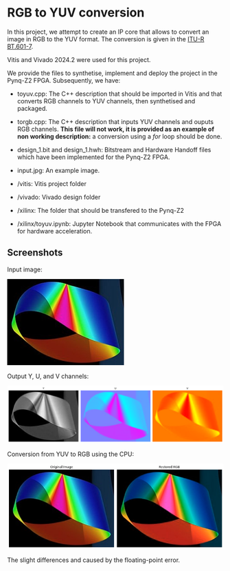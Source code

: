 # RGB to YUV conversion

In this project, we attempt to create an IP core that allows to convert an image in RGB to the YUV format.
The conversion is given in the [ITU-R BT.601-7](https://www.itu.int/rec/R-REC-BT.601).

Vitis and Vivado 2024.2 were used for this project.

We provide the files to synthetise, implement and deploy the project in the Pynq-Z2 FPGA. Subsequently, we have:
- toyuv.cpp: The C++ description that should be imported in Vitis and that converts RGB channels to YUV channels, then synthetised and packaged.
- torgb.cpp: The C++ description that inputs YUV channels and ouputs RGB channels. **This file will not work, it is provided as an example of non working description:** a conversion using a *for* loop should be done.
- design_1.bit and design_1.hwh: Bitstream and Hardware Handoff files which have been implemented for the Pynq-Z2 FPGA.
- input.jpg: An example image.

- /vitis: Vitis project folder
- /vivado: Vivado design folder

- /xilinx: The folder that should be transfered to the Pynq-Z2
- /xilinx/toyuv.ipynb: Jupyter Notebook that communicates with the FPGA for hardware acceleration.

## Screenshots

Input image:

![Input image](/src/fpga/rgb_yuv_conversion/input.jpg)

Output Y, U, and V channels:

![Output channels for YUV](/img/fpga/yuv/output_yuv.png)

Conversion from YUV to RGB using the CPU:

![Output channels from the restored RGB on the CPU](/img/fpga/yuv/output_restaured.png)

The slight differences and caused by the floating-point error.